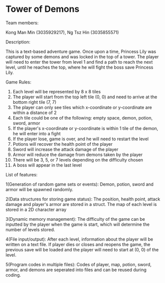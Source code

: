 # Tower of Demons
Team members:

Kong Man Min (3035929217), Ng Tsz Hin (3035855571)

Description:

This is a text-based adventure game.
Once upon a time, Princess Lily was captured by some demons and was locked in the top of a tower. The player will need to enter the tower from level 1 and find a path to reach the next level, until he reaches the top, where he will fight the boss save Princess Lily.

Game Rules:
1) Each level will be represented by 8 x 8 tiles
2) The player will start from the top left tile (0, 0) and need to arrive at the bottom right tile (7, 7)
3) The player can only see tiles which x-coordinate or y-coordinate are within a distance of 2
4) Each tile could be one of the following: empty space, demon, potion, sword, armor
5) If the player's x-coordinate or y-coordinate is within 1 tile of the demon, he will enter into a fight
6) If the player lose, game is over, and he will need to restart the level
7) Potions will recover the health point of the player
8) Sword will increase the attack damage of the player
9) Armor will reduce the damage from demons taken by the player
10) There will be 3, 5, or 7 levels depending on the difficulty chosen
11) A boss will appear in the last level

List of features:

1(Generation of random game sets or events):
Demon, potion, sword and armor will be spawned randomly. 

2(Data structures for storing game status):
The position, health point, attack damage and player's armor are stored in a struct.
The map of each level is stored in a 2D character array 

3(Dynamic memory management):
The difficulty of the game can be inputted by the player when the game is start, which will determine the number of levels stored.

4(File input/output):
After each level, information about the player will be written on a text file.
If player dies or closes and reopens the game, the previous save will be loaded and the player will need to start at (0, 0) of the level.

5(Program codes in multiple files):
Codes of player, map, potion, sword, armor, and demons are seperated into files and can be reused during coding.




